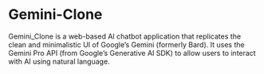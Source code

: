 # Gemini-Clone
Gemini_Clone is a web-based AI chatbot application that replicates the clean and minimalistic UI of Google’s Gemini (formerly Bard). It uses the Gemini Pro API (from Google’s Generative AI SDK) to allow users to interact with AI using natural language.
